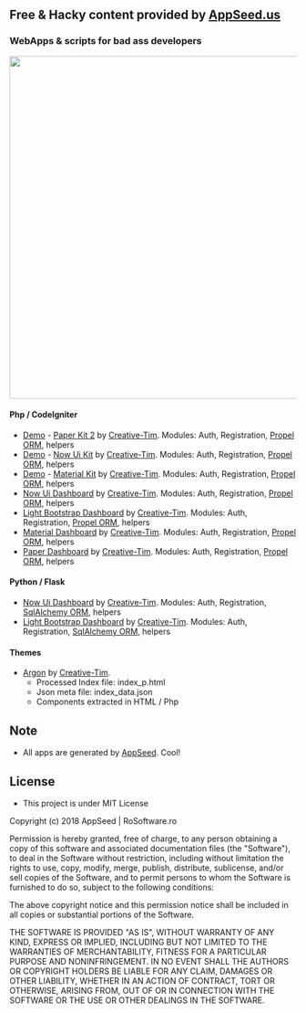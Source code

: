 ## Free & Hacky content provided by [AppSeed.us](https://www.appseed.us/?ref=github) 
### WebApps & scripts for bad ass developers  




<p align="center">
  <img width="800" height="600" src="https://www.appseed.us/static/media/github/thumbnail-2.jpg">
</p>



#### Php / CodeIgniter  

* [Demo](http://www.paper-kit.appseed.us/) - [Paper Kit 2](https://github.com/rosoftdeveloper/appseed/tree/master/apps/paper-kit) by [Creative-Tim](https://www.creative-tim.com/product/paper-kit-2). Modules: Auth, Registration, [Propel ORM](http://propelorm.org), helpers
* [Demo](http://www.now-ui-kit.appseed.us/) - [Now Ui Kit](https://github.com/rosoftdeveloper/appseed/tree/master/apps/now-ui-kit) by [Creative-Tim](https://www.creative-tim.com/product/now-ui-kit). Modules: Auth, Registration, [Propel ORM](http://propelorm.org), helpers
* [Demo](http://www.material-kit.appseed.us/) - [Material Kit](https://github.com/rosoftdeveloper/appseed/tree/master/apps/material-kit) by [Creative-Tim](https://www.creative-tim.com/product/material-kit). Modules: Auth, Registration, [Propel ORM](http://propelorm.org), helpers
* [Now Ui Dashboard](https://github.com/rosoftdeveloper/appseed/tree/master/apps/now-ui-dashboard) by [Creative-Tim](https://www.creative-tim.com/product/now-ui-dashboard). Modules: Auth, Registration, [Propel ORM](http://propelorm.org), helpers
* [Light Bootstrap Dashboard](https://github.com/rosoftdeveloper/appseed/tree/master/apps/light-bootstrap-dashboard) by [Creative-Tim](https://www.creative-tim.com/product/light-bootstrap-dashboard). Modules: Auth, Registration, [Propel ORM](http://propelorm.org), helpers
* [Material Dashboard](https://github.com/rosoftdeveloper/appseed/tree/master/apps/material-dashboard) by [Creative-Tim](https://www.creative-tim.com/product/material-dashboard). Modules: Auth, Registration, [Propel ORM](http://propelorm.org), helpers
* [Paper Dashboard](https://github.com/rosoftdeveloper/appseed/tree/master/apps/paper-dashboard) by [Creative-Tim](https://www.creative-tim.com/product/paper-dashboard). Modules: Auth, Registration, [Propel ORM](http://propelorm.org), helpers

#### Python / Flask  

* [Now Ui Dashboard](https://github.com/rosoftdeveloper/appseed/tree/master/apps/now-ui-dashboard-flask) by [Creative-Tim](https://www.creative-tim.com/product/now-ui-dashboard). Modules: Auth, Registration, [SqlAlchemy ORM](http://flask-sqlalchemy.pocoo.org/2.3/), helpers
* [Light Bootstrap Dashboard](https://github.com/rosoftdeveloper/appseed/tree/master/apps/light-bootstrap-dashboard-flask) by [Creative-Tim](https://www.creative-tim.com/product/light-bootstrap-dashboard). Modules: Auth, Registration, [SqlAlchemy ORM](http://flask-sqlalchemy.pocoo.org/2.3/), helpers


#### Themes   

* [Argon](https://github.com/creativetimofficial/argon-design-system) by [Creative-Tim](https://demos.creative-tim.com/argon-design-system/). 
  * Processed Index file: index_p.html
  * Json meta file: index_data.json 
  * Components extracted in HTML / Php   

## Note 
* All apps are generated by [AppSeed](https://www.appseed.us/?ref=github). Cool! 



## License 
* This project is under MIT License


Copyright (c) 2018 AppSeed | RoSoftware.ro

Permission is hereby granted, free of charge, to any person obtaining a copy
of this software and associated documentation files (the "Software"), to deal
in the Software without restriction, including without limitation the rights
to use, copy, modify, merge, publish, distribute, sublicense, and/or sell
copies of the Software, and to permit persons to whom the Software is
furnished to do so, subject to the following conditions:

The above copyright notice and this permission notice shall be included in all
copies or substantial portions of the Software.

THE SOFTWARE IS PROVIDED "AS IS", WITHOUT WARRANTY OF ANY KIND, EXPRESS OR
IMPLIED, INCLUDING BUT NOT LIMITED TO THE WARRANTIES OF MERCHANTABILITY,
FITNESS FOR A PARTICULAR PURPOSE AND NONINFRINGEMENT. IN NO EVENT SHALL THE
AUTHORS OR COPYRIGHT HOLDERS BE LIABLE FOR ANY CLAIM, DAMAGES OR OTHER
LIABILITY, WHETHER IN AN ACTION OF CONTRACT, TORT OR OTHERWISE, ARISING FROM,
OUT OF OR IN CONNECTION WITH THE SOFTWARE OR THE USE OR OTHER DEALINGS IN THE
SOFTWARE.


